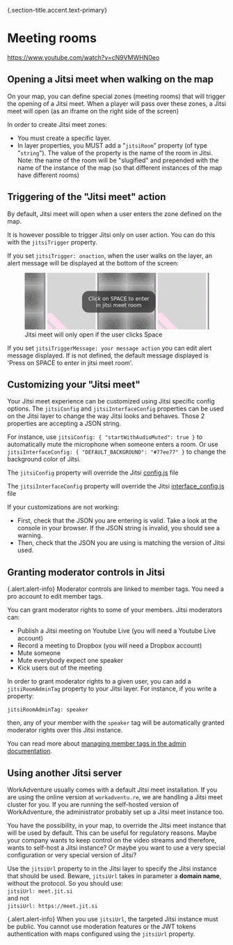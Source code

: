 {.section-title.accent.text-primary}
# Meeting rooms

https://www.youtube.com/watch?v=cN9VMWHN0eo

## Opening a Jitsi meet when walking on the map

On your map, you can define special zones (meeting rooms) that will trigger the opening of a Jitsi meet. When a player will pass over these zones, a Jitsi meet will open (as an iframe on the right side of the screen)

In order to create Jitsi meet zones:

*   You must create a specific layer.
*   In layer properties, you MUST add a "`jitsiRoom`" property (of type "`string`"). The value of the property is the name of the room in Jitsi. Note: the name of the room will be "slugified" and prepended with the name of the instance of the map (so that different instances of the map have different rooms)

## Triggering of the "Jitsi meet" action

By default, Jitsi meet will open when a user enters the zone defined on the map.

It is however possible to trigger Jitsi only on user action. You can do this with the `jitsiTrigger` property.

If you set `jitsiTrigger: onaction`, when the user walks on the layer, an alert message will be displayed at the bottom of the screen:

<figure class="figure">
    <img src="images/click_space_jitsi.png" class="figure-img img-fluid rounded" alt="" />
    <figcaption class="figure-caption">Jitsi meet will only open if the user clicks Space</figcaption>
</figure>

If you set `jitsiTriggerMessage: your message action` you can edit alert message displayed. If is not defined, the default message displayed is 'Press on SPACE to enter in jitsi meet room'.

## Customizing your "Jitsi meet"

Your Jitsi meet experience can be customized using Jitsi specific config options. The `jitsiConfig` and `jitsiInterfaceConfig` properties can be used on the Jitsi layer to change the way Jitsi looks and behaves. Those 2 properties are accepting a JSON string.

For instance, use `jitsiConfig: { "startWithAudioMuted": true }` to automatically mute the microphone when someone enters a room. Or use `jitsiInterfaceConfig: { "DEFAULT_BACKGROUND": "#77ee77" }` to change the background color of Jitsi.

The `jitsiConfig` property will override the Jitsi [config.js](https://github.com/jitsi/jitsi-meet/blob/master/config.js) file

The `jitsiInterfaceConfig` property will override the Jitsi [interface_config.js](https://github.com/jitsi/jitsi-meet/blob/master/interface_config.js) file

<div class="alert alert-warning">If your customizations are not working:
<ul>
<li>First, check that the JSON you are entering is valid. Take a look at the console in your browser. If the JSON string is invalid, you should see a warning.</li>
<li>Then, check that the JSON you are using is matching the version of Jitsi used.</li>
</ul>
</div>

## Granting moderator controls in Jitsi

{.alert.alert-info}
Moderator controls are linked to member tags. You need a pro account to edit member tags.

You can grant moderator rights to some of your members. Jitsi moderators can:

*   Publish a Jitsi meeting on Youtube Live (you will need a Youtube Live account)
*   Record a meeting to Dropbox (you will need a Dropbox account)
*   Mute someone
*   Mute everybody expect one speaker
*   Kick users out of the meeting

In order to grant moderator rights to a given user, you can add a `jitsiRoomAdminTag` property to your Jitsi layer. For instance, if you write a property:

    jitsiRoomAdminTag: speaker

then, any of your member with the `speaker` tag will be automatically granted moderator rights over this Jitsi instance.

You can read more about [managing member tags in the admin documentation](/admin-guide/manage-members).

## Using another Jitsi server

WorkAdventure usually comes with a default Jitsi meet installation. If you are using the online version at `workadventu.re`, we are handling a Jitsi meet cluster for you. If you are running the self-hosted version of WorkAdventure, the administrator probably set up a Jitsi meet instance too.

You have the possibility, in your map, to override the Jitsi meet instance that will be used by default. This can be useful for regulatory reasons. Maybe your company wants to keep control on the video streams and therefore, wants to self-host a Jitsi instance? Or maybe you want to use a very special configuration or very special version of Jitsi?

Use the `jitsiUrl` property to in the Jitsi layer to specify the Jitsi instance that should be used. Beware, `jitsiUrl` takes in parameter a **domain name**, without the protocol. So you should use:  
`jitsiUrl: meet.jit.si`  
and not  
`jitsiUrl: https://meet.jit.si`

{.alert.alert-info}
When you use `jitsiUrl`, the targeted Jitsi instance must be public. You cannot use moderation features or the JWT 
tokens authentication with maps configured using the `jitsiUrl` property.
